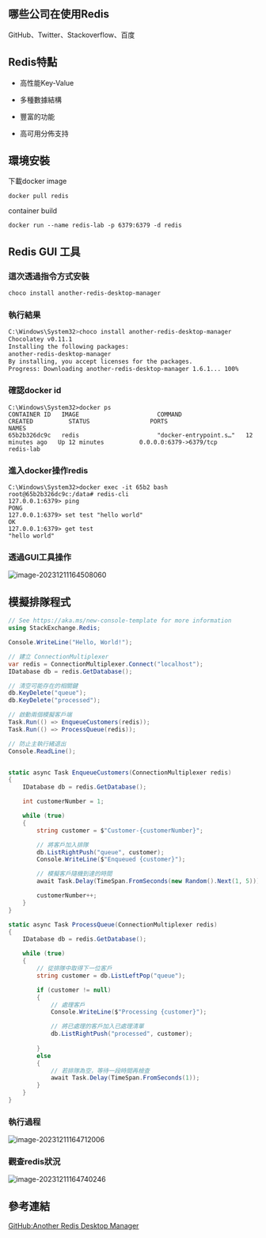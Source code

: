 

## 哪些公司在使用Redis

GitHub、Twitter、Stackoverflow、百度

## Redis特點

- 高性能Key-Value

- 多種數據結構

- 豐富的功能

- 高可用分佈支持



## 環境安裝

下載docker image

```
docker pull redis
```

container build

```
docker run --name redis-lab -p 6379:6379 -d redis
```



## Redis GUI 工具

### 這次透過指令方式安裝

```bash
choco install another-redis-desktop-manager
```

### 執行結果

```bash
C:\Windows\System32>choco install another-redis-desktop-manager
Chocolatey v0.11.1
Installing the following packages:
another-redis-desktop-manager
By installing, you accept licenses for the packages.
Progress: Downloading another-redis-desktop-manager 1.6.1... 100%
```

### 確認docker id

```
C:\Windows\System32>docker ps
CONTAINER ID   IMAGE                      COMMAND                  CREATED          STATUS                 PORTS                            NAMES
65b2b326dc9c   redis                      "docker-entrypoint.s…"   12 minutes ago   Up 12 minutes          0.0.0.0:6379->6379/tcp           redis-lab
```

### 進入docker操作redis

```
C:\Windows\System32>docker exec -it 65b2 bash
root@65b2b326dc9c:/data# redis-cli
127.0.0.1:6379> ping
PONG
127.0.0.1:6379> set test "hello world"
OK
127.0.0.1:6379> get test
"hello world"
```

### 透過GUI工具操作

![image-20231211164508060](https://i.imgur.com/J0Uw01L.png)

## 模擬排隊程式

```c#
// See https://aka.ms/new-console-template for more information
using StackExchange.Redis;

Console.WriteLine("Hello, World!");

// 建立 ConnectionMultiplexer
var redis = ConnectionMultiplexer.Connect("localhost");
IDatabase db = redis.GetDatabase();

// 清空可能存在的相關鍵
db.KeyDelete("queue");
db.KeyDelete("processed");

// 啟動兩個模擬客戶端
Task.Run(() => EnqueueCustomers(redis));
Task.Run(() => ProcessQueue(redis));

// 防止主執行緒退出
Console.ReadLine();


static async Task EnqueueCustomers(ConnectionMultiplexer redis)
{
    IDatabase db = redis.GetDatabase();

    int customerNumber = 1;

    while (true)
    {
        string customer = $"Customer-{customerNumber}";

        // 將客戶加入排隊
        db.ListRightPush("queue", customer);
        Console.WriteLine($"Enqueued {customer}");

        // 模擬客戶隨機到達的時間
        await Task.Delay(TimeSpan.FromSeconds(new Random().Next(1, 5)));

        customerNumber++;
    }
}

static async Task ProcessQueue(ConnectionMultiplexer redis)
{
    IDatabase db = redis.GetDatabase();

    while (true)
    {
        // 從排隊中取得下一位客戶
        string customer = db.ListLeftPop("queue");

        if (customer != null)
        {
            // 處理客戶
            Console.WriteLine($"Processing {customer}");

            // 將已處理的客戶加入已處理清單
            db.ListRightPush("processed", customer);
            
        }
        else
        {
            // 若排隊為空，等待一段時間再檢查
            await Task.Delay(TimeSpan.FromSeconds(1));
        }
    }
}
```

### 執行過程

![image-20231211164712006](https://i.imgur.com/Qzk5Pxh.png)

### 觀查redis狀況

![image-20231211164740246](https://i.imgur.com/7ra7MSN.png)

## 參考連結

[GitHub:Another Redis Desktop Manager](https://github.com/qishibo/AnotherRedisDesktopManager/)